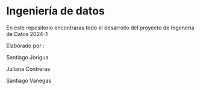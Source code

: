 # Ingeniería de datos


En este repositorio encontraras todo el desarrollo del proyecto de Ingeneria de Datos 2024-1 

Elaborado por :

Santiago Jorigua 

Juliana Contreras 

Santiago Vanegas
